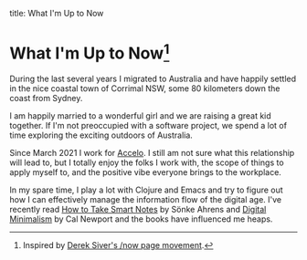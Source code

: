title: What I'm Up to Now

# What I'm Up to Now[^1]

During the last several years I migrated to Australia and have happily settled in the nice coastal town of Corrimal NSW, some 80 kilometers down the coast from Sydney.

I am happily married to a wonderful girl and we are raising a great kid together. If I'm not preoccupied with a software project, we spend a lot of time exploring the exciting outdoors of Australia.

Since March 2021 I work for [Accelo](https://accelo.com/). I still am not sure what this relationship will lead to, but I totally enjoy the folks I work with, the scope of things to apply myself to, and the positive vibe everyone brings to the workplace.

In my spare time, I play a lot with Clojure and Emacs and try to figure out how I can effectively manage the information flow of the digital age. I've recently read [How to Take Smart Notes](https://www.amazon.com.au/How-Take-Smart-Notes-Nonfiction-ebook/dp/B06WVYW33Y) by
Sönke Ahrens and [Digital Minimalism](https://www.amazon.com.au/Digital-Minimalism-Living-Better-Technology-ebook/dp/B07D1G6DTF) by Cal Newport and the books have influenced me heaps.

[^1]: Inspired by [Derek Siver's /now page movement](https://nownownow.com/about).
